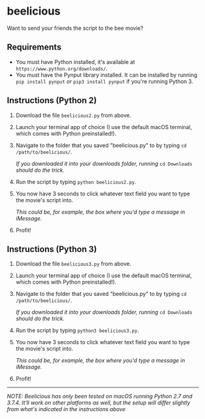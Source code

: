 # beelicious
Want to send your friends the script to the bee movie?

## Requirements
* You must have Python installed, it's available at `https://www.python.org/downloads/`.
* You must have the Pynput library installed. It can be installed by running `pip install pynput` _or_ `pip3 install pynput` if you're running Python 3.

## Instructions (Python 2)
1. Download the file `beelicious2.py` from above.
1. Launch your terminal app of choice (I use the default macOS terminal, which comes with Python preinstalled!).
2. Navigate to the folder that you saved "beelicious.py" to by typing `cd /path/to/beelicious/`.

	_If you downloaded it into your downloads folder, running_ `cd Downloads` _should do the trick._
3. Run the script by typing `python beelicious2.py`.
4. You now have 3 seconds to click whatever text field you want to type the movie's script into.

	_This could be, for example, the box where you'd type a message in iMessage._
5. Profit!

## Instructions (Python 3)
1. Download the file `beelicious3.py` from above.
1. Launch your terminal app of choice (I use the default macOS terminal, which comes with Python preinstalled!).
2. Navigate to the folder that you saved "beelicious.py" to by typing `cd /path/to/beelicious/`.

	_If you downloaded it into your downloads folder, running_ `cd Downloads` _should do the trick._
3. Run the script by typing `python3 beelicious3.py`.
4. You now have 3 seconds to click whatever text field you want to type the movie's script into.

	_This could be, for example, the box where you'd type a message in iMessage._
5. Profit!

---
_NOTE: Beelicious has only been tested on macOS running Python 2.7 and 3.7.4. It'll work on other platforms as well, but the setup will differ slightly from what's indicated in the instructions above_
